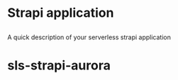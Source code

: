 # Strapi application
##
A quick description of your serverless strapi application
# sls-strapi-aurora
